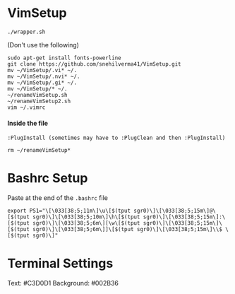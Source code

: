 # VimSetup
```
./wrapper.sh
```
(Don't use the following)
```
sudo apt-get install fonts-powerline
git clone https://github.com/snehilverma41/VimSetup.git
mv ~/VimSetup/.vi* ~/.
mv ~/VimSetup/.nvi* ~/.
mv ~/VimSetup/.gi* ~/.
mv ~/VimSetup/* ~/.
~/renameVimSetup.sh
~/renameVimSetup2.sh
vim ~/.vimrc
```
#### Inside the file
```
:PlugInstall (sometimes may have to :PlugClean and then :PlugInstall)
```

```
rm ~/renameVimSetup*
```

# Bashrc Setup

Paste at the end of the ```.bashrc``` file

```
export PS1="\[\033[38;5;11m\]\u\[$(tput sgr0)\]\[\033[38;5;15m\]@\[$(tput sgr0)\]\[\033[38;5;10m\]\h\[$(tput sgr0)\]\[\033[38;5;15m\]:\[$(tput sgr0)\]\[\033[38;5;6m\][\w\[$(tput sgr0)\]\[\033[38;5;15m\]\[$(tput sgr0)\]\[\033[38;5;6m\]]\[$(tput sgr0)\]\[\033[38;5;15m\]\\$ \[$(tput sgr0)\]"
```

# Terminal Settings

Text: #C3D0D1
Background: #002B36
